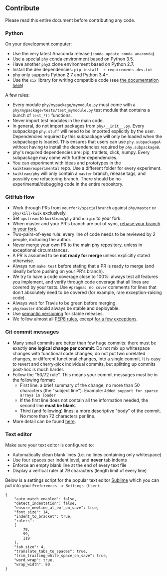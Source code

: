 ## Contribute

Please read this entire document before contributing any code.

### Python

On your development computer:

* Use the very latest Anaconda release (`conda update conda anaconda`).
* Use a special `phy` conda environment based on Python 3.5.
* Have another `phy2` clone environment based on Python 2.7.
* Install the dev dependencies: `pip install -r requirements-dev.txt`
* phy only supports Python 2.7 and Python 3.4+.
* Use the `six` library for writing compatible code (see [the documentation here](http://pythonhosted.org/six/))

A few rules:

* Every module `phy/mypackage/mymodule.py` must come with a `phy/mypackage/tests/test_mymodule.py` test module that contains a bunch of `test_*()` functions.
* Never import test modules in the main code.
* In general, do not import packages from `phy/__init__.py`. Every subpackage `phy.stuff` will need to be imported explicitly by the user. Dependencies required by this subpackage will only be loaded when the subpackage is loaded. This ensures that users can use `phy.subpackageA` without having to install the dependencies required by `phy.subpackageB`.
* phy's required dependencies are: pip, traitlets, click, numpy. Every subpackage may come with further dependencies.
* You can experiment with ideas and prototypes in the `kwikteam/experimental` repo. Use a different folder for every experiment.
* `kwikteam/phy` will only contain a `master` branch, release tags, and possibly one refactoring branch. There should be no experimental/debugging code in the entire repository.


### GitHub flow

* Work through PRs from `yourfork/specialbranch` against `phy/master` or `phy/kill-kwik` exclusively.
* Set `upstream` to `kwikteam/phy` and `origin` to your fork.
* When master and your PR's branch are out of sync, [rebase your branch in your fork](https://groups.google.com/forum/#!msg/vispy-dev/q-UNjxburGA/wYNkZRXiySwJ).
* Two-pairs-of-eyes rule: every line of code needs to be reviewed by 2 people, including the author.
* Never merge your own PR to the main phy repository, unless in exceptional circumstances.
* A PR is assumed to be **not ready for merge** unless explicitly stated otherwise.
* Always run `make test` before stating that a PR is ready to merge (and ideally before pushing on your PR's branch).
* We try to have a code coverage close to 100%: always test all features you implement, and verify through code coverage that all lines are covered by your tests. Use `#pragma: no cover` comments for lines that don't absolutely need to be covered (for example, rare exception-raising code).
* Always wait for Travis to be green before merging.
* `phy/master` should always be stable and deployable.
* Use [semantic versioning](http://www.semver.org) for stable releases.
* We follow almost all [PEP8 rules](https://www.python.org/dev/peps/pep-0008/), except [for a few exceptions](https://github.com/kwikteam/phy/blob/master/Makefile#L24).


### Git commit messages

* Many small commits are better than few huge commits: there must be exactly **one logical change per commit**. Do not mix up whitespace changes with functional code changes; do not put two unrelated changes, or different functional changes, into a single commit. It is easy to revert and cherry-pick individual commits, but splitting up commits post-hoc is much harder.
* Follow the "50/72 rule". This means your commit messages must be in the following format:
    * First line: a brief summary of the change, no more than 50 characters (the "subject line"). Example: `Added support for sparse arrays in loader`
    * If the first line does not contain all the information needed, the second line **must be blank**.
    * Third (and following) lines: a more descriptive "body" of the commit. No more than 72 characters per line.
* More detail can be found [here](https://wiki.openstack.org/wiki/GitCommitMessages).


### Text editor

Make sure your text editor is configured to:

* Automatically clean blank lines (i.e. no lines containing only whitespace)
* Use four spaces per indent level, and **never** tab indents
* Enforce an empty blank line at the end of every text file
* Display a vertical ruler at 79 characters (length limit of every line)

Below is a settings script for the popular text editor [Sublime](http://www.sublimetext.com) which you can put into your ```Preferences -> Settings (User)```:

```
{
    "auto_match_enabled": false,
    "detect_indentation": false,
    "ensure_newline_at_eof_on_save": true,
    "font_size": 14,
    "indent_to_bracket": true,
    "rulers":
    [
        79,
        99,
        119
    ],
    "tab_size": 4,
    "translate_tabs_to_spaces": true,
    "trim_trailing_white_space_on_save": true,
    "word_wrap": true,
    "wrap_width": 80
}
```
